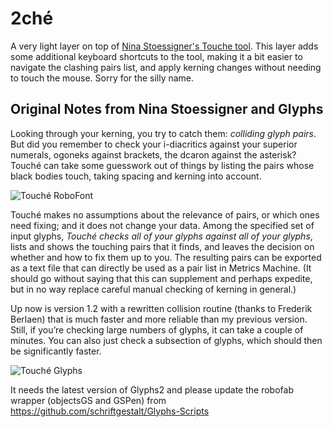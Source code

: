 # 2ché

A very light layer on top of [Nina Stoessigner's Touche tool](https://github.com/ninastoessinger/Touche). This layer adds some additional keyboard shortcuts to the tool, making it a bit easier to navigate the clashing pairs list, and apply kerning changes without needing to touch the mouse. Sorry for the silly name.

## Original Notes from Nina Stoessigner and Glyphs

Looking through your kerning, you try to catch them: _colliding glyph pairs_. But did you remember to check your i-diacritics against your superior numerals, ogoneks against brackets, the dcaron against the asterisk? Touché can take some guesswork out of things by listing the pairs whose black bodies touch, taking spacing and kerning into account.

![Touché RoboFont](/screenshotRoboFont.png)

Touché makes no assumptions about the relevance of pairs, or which ones need fixing; and it does not change your data. Among the specified set of input glyphs, *Touché checks all of your glyphs against all of your glyphs*, lists and shows the touching pairs that it finds, and leaves the decision on whether and how to fix them up to you. The resulting pairs can be exported as a text file that can directly be used as a pair list in Metrics Machine. (It should go without saying that this can supplement and perhaps expedite, but in no way replace careful manual checking of kerning in general.)

Up now is version 1.2 with a rewritten collision routine (thanks to Frederik Berlaen) that is much faster and more reliable than my previous version. Still, if you’re checking large numbers of glyphs, it can take a couple of minutes. You can also just check a subsection of glyphs, which should then be significantly faster.

![Touché Glyphs](/screenshotGlyphs.png)

It needs the latest version of Glyphs2 and please update the robofab wrapper (objectsGS and GSPen) from https://github.com/schriftgestalt/Glyphs-Scripts
